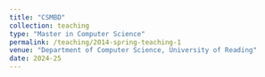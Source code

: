 ```yaml
---
title: "CSMBD"
collection: teaching
type: "Master in Computer Science"
permalink: /teaching/2014-spring-teaching-1
venue: "Department of Computer Science, University of Reading"
date: 2024-25
---
```

